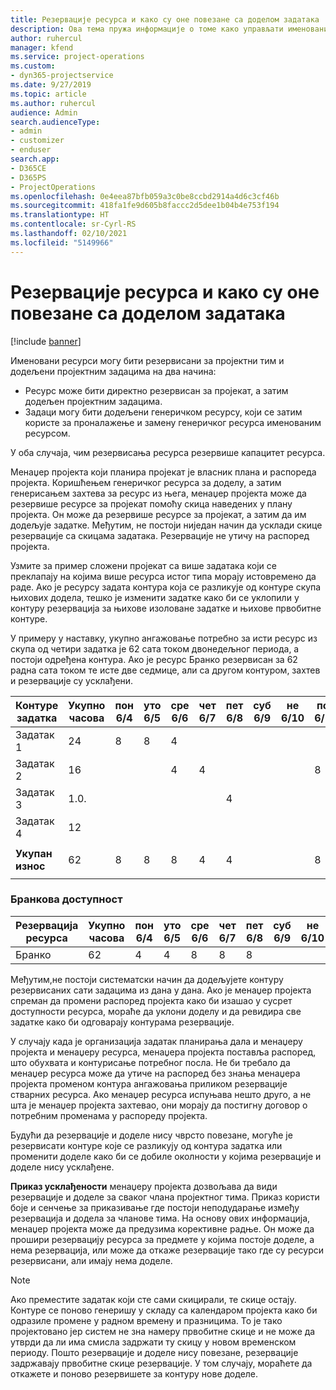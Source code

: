 ```yaml
---
title: Резервације ресурса и како су оне повезане са доделом задатака
description: Ова тема пружа информације о томе како управљати именованим ресурсима, резервацијама ресурса и доделама задатака, као и какав је њихов међусобни однос.
author: ruhercul
manager: kfend
ms.service: project-operations
ms.custom:
- dyn365-projectservice
ms.date: 9/27/2019
ms.topic: article
ms.author: ruhercul
audience: Admin
search.audienceType:
- admin
- customizer
- enduser
search.app:
- D365CE
- D365PS
- ProjectOperations
ms.openlocfilehash: 0e4eea87bfb059a3c0be8ccbd2914a4d6c3cf46b
ms.sourcegitcommit: 418fa1fe9d605b8faccc2d5dee1b04b4e753f194
ms.translationtype: HT
ms.contentlocale: sr-Cyrl-RS
ms.lasthandoff: 02/10/2021
ms.locfileid: "5149966"
---
```

# <a name="resource-bookings-and-how-they-relate-to-task-assignments"></a>Резервације ресурса и како су оне повезане са доделом задатака

[!include [banner](../includes/psa-now-project-operations.md)]

Именовани ресурси могу бити резервисани за пројектни тим и додељени пројектним задацима на два начина:

- Ресурс може бити директно резервисан за пројекат, а затим додељен пројектним задацима.
- Задаци могу бити додељени генеричком ресурсу, који се затим користе за проналажење и замену генеричког ресурса именованим ресурсом. 

У оба случаја, чим резервисања ресурса резервише капацитет ресурса.

Менаџер пројекта који планира пројекат је власник плана и распореда пројекта. Коришћењем генеричког ресурса за доделу, а затим генерисањем захтева за ресурс из њега, менаџер пројекта може да резервише ресурсе за пројекат помоћу скица наведених у плану пројекта. Он може да резервише ресурсе за пројекат, а затим да им додељује задатке. Међутим, не постоји ниједан начин да усклади скице резервације са скицама задатака. Резервације не утичу на распоред пројекта.

Узмите за пример сложени пројекат са више задатака који се преклапају на којима више ресурса истог типа морају истовремено да раде. Ако је ресурсу задата контура која се разликује од контуре скупа њихових додела, тешко је изменити задатке како би се уклопили у контуру резервација за њихове изоловане задатке и њихове првобитне контуре.

У примеру у наставку, укупно ангажовање потребно за исти ресурс из скупа од четири задатка је 62 сата током двонедељног периода, а постоји одређена контура. Ако је ресурс Бранко резервисан за 62 радна сата током те исте две седмице, али са другом контуром, захтев и резервације су усклађени.

| **Контуре задатка**    | **Укупно часова** | пон 6/4 | уто 6/5 | сре 6/6 | чет 6/7 | пет 6/8 | суб 6/9 | не 6/10 | пон 6/11 | уто 6/12 | сре 6/13 | чет 6/14 | пет 6/15 |
|----------------------|-----------------|--------|--------|--------|--------|--------|--------|---------|---------|---------|---------|---------|---------|
| Задатак 1               | 24              | 8      | 8      | 4      |        |        |        |         |         |         | 4       |         |         |
| Задатак 2               | 16              |        |        | 4      | 4      |        |        |         | 8       |         |         |         |         |
| Задатак 3               | 1.0.              |        |        |        |        | 4      |        |         |         | 4       |         | 2       |         |
| Задатак 4               | 12              |        |        |        |        |        |        |         |         |         | 4       |         | 8       |
|                      |                 |        |        |        |        |        |        |         |         |         |         |         |         |
| **Укупан износ**           | 62              | 8      | 8      | 8      | 4      | 4      |        |         | 8       | 4       | 8       | 2       | 8       |
|                      |                 |        |        |        |        |        |        |         |         |         |         |

### <a name="bobs-availability"></a>Бранкова доступност
| **Резервација   ресурса** | **Укупно часова** | пон 6/4 | уто 6/5 | сре 6/6 | чет 6/7 | пет 6/8 | суб 6/9 | не 6/10 | пон 6/11 | уто 6/12 | сре 6/13 | чет 6/14 | пет 6/15 |
|------------------------|-----------------|--------|--------|--------|--------|--------|--------|---------|---------|---------|---------|---------|---------|
| Бранко                    | 62              | 4      | 4      | 8      | 8      | 8      |        |         | 4       | 4       | 8       | 8       | 6       |

Међутим,не постоји систематски начин да додељујете контуру резервисаних сати задацима из дана у дана. Ако је менаџер пројекта спреман да промени распоред пројекта како би изашао у сусрет доступности ресурса, мораће да уклони доделу и да ревидира све задатке како би одговарају контурама резервације.

У случају када је организација задатак планирања дала и менаџеру пројекта и менаџеру ресурса, менаџера пројекта поставља распоред, што обухвата и контурисање потребног посла. Не би требало да менаџер ресурса може да утиче на распоред без знања менаџера пројекта променом контура ангажовања приликом резервације стварних ресурса. Ако менаџер ресурса испуњава нешто друго, а не шта је менаџер пројекта захтевао, они морају да постигну договор о потребним променама у распореду пројекта.

Будући да резервације и доделе нису чврсто повезане, могуће је резервисати контуре које се разликују од контура задатка или променити доделе како би се добиле околности у којима резервације и доделе нису усклађене.

**Приказ усклађености** менаџеру пројекта дозвољава да види резервације и доделе за сваког члана пројектног тима. Приказ користи боје и сенчење за приказивање где постоји неподударање између резервација и додела за чланове тима. На основу ових информација, менаџер пројекта може да предузима корективне радње. Он може да прошири резервацију ресурса за предмете у којима постоје доделе, а нема резервација, или може да откаже резервације тако где су ресурси резервисани, али имају нема доделе.

> [!NOTE]
> Ако преместите задатак који сте сами скицирали, те скице остају. Контуре се поново генеришу у складу са календаром пројекта како би одразиле промене у радном времену и празницима. То је тако пројектовано јер систем не зна намеру првобитне скице и не може да утврди да ли има смисла задржати ту скицу у новом временском периоду. Пошто резервације и доделе нису повезане, резервације задржавају првобитне скице резервације. У том случају, мораћете да откажете и поново резервишете за контуру нове доделе.

